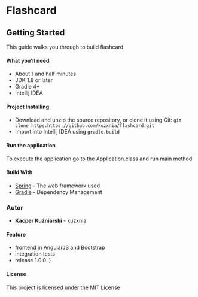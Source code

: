 # Flashcard

## Getting Started
This guide walks you through to build flashcard.

#### What you’ll need
- About 1 and half minutes
- JDK 1.8 or later
- Gradle 4+
- Intellij IDEA

#### Project Installing

- Download and unzip the source repository, or clone it using Git:
``git clone https:https://github.com/kuzxnia/flashcard.git``
- Import into Intellij IDEA using `gradle.build`

#### Run the application

To execute the application go to the Application.class and run main method

#### Build With
 - [Spring](https://spring.io/) - The web framework used
 - [Gradle](https://gradle.org/) - Dependency Management 

### Autor
* **Kacper Kuźniarski** - [kuzxnia](https://github.com/GeniusManti)

#### Feature
* frontend in AngularJS and Bootstrap
* integration tests
* release 1.0.0 :)

#### License
This project is licensed under the MIT License